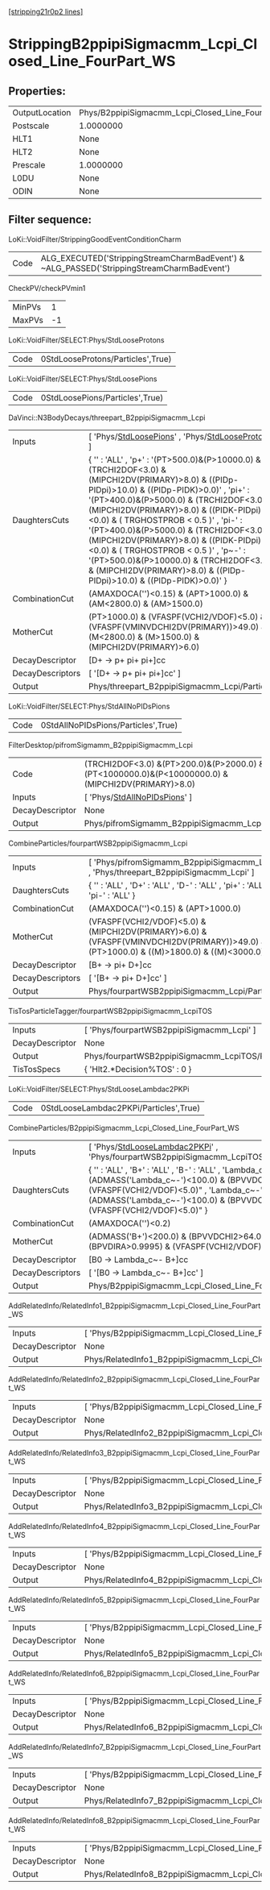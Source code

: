 [[stripping21r0p2 lines]](./stripping21r0p2-index)

# StrippingB2ppipiSigmacmm_Lcpi_Closed_Line_FourPart_WS

## Properties:

|                |                                                             |
|----------------|-------------------------------------------------------------|
| OutputLocation | Phys/B2ppipiSigmacmm_Lcpi_Closed_Line_FourPart_WS/Particles |
| Postscale      | 1.0000000                                                   |
| HLT1           | None                                                        |
| HLT2           | None                                                        |
| Prescale       | 1.0000000                                                   |
| L0DU           | None                                                        |
| ODIN           | None                                                        |

## Filter sequence:

LoKi::VoidFilter/StrippingGoodEventConditionCharm

|      |                                                                                            |
|------|--------------------------------------------------------------------------------------------|
| Code | ALG_EXECUTED('StrippingStreamCharmBadEvent') & ~ALG_PASSED('StrippingStreamCharmBadEvent') |

CheckPV/checkPVmin1

|        |     |
|--------|-----|
| MinPVs | 1   |
| MaxPVs | -1  |

LoKi::VoidFilter/SELECT:Phys/StdLooseProtons

|      |                                   |
|------|-----------------------------------|
| Code | 0StdLooseProtons/Particles',True) |

LoKi::VoidFilter/SELECT:Phys/StdLoosePions

|      |                                 |
|------|---------------------------------|
| Code | 0StdLoosePions/Particles',True) |

DaVinci::N3BodyDecays/threepart_B2ppipiSigmacmm_Lcpi

|                  |                                                                                                                                                                                                                                                                                                                                                                                                                                                                                                                                                   |
|------------------|---------------------------------------------------------------------------------------------------------------------------------------------------------------------------------------------------------------------------------------------------------------------------------------------------------------------------------------------------------------------------------------------------------------------------------------------------------------------------------------------------------------------------------------------------|
| Inputs           | [ 'Phys/[StdLoosePions](./stripping21r0p2-commonparticles-stdloosepions)' , 'Phys/[StdLooseProtons](./stripping21r0p2-commonparticles-stdlooseprotons)' ]                                                                                                                                                                                                                                                                                                                                                                                       |
| DaughtersCuts    | { '' : 'ALL' , 'p+' : '(PT\>500.0)&(P\>10000.0) & (TRCHI2DOF\<3.0) & (MIPCHI2DV(PRIMARY)\>8.0) & ((PIDp-PIDpi)\>10.0) & ((PIDp-PIDK)\>0.0)' , 'pi+' : '(PT\>400.0)&(P\>5000.0) & (TRCHI2DOF\<3.0) & (MIPCHI2DV(PRIMARY)\>8.0) & ((PIDK-PIDpi)\<0.0) & ( TRGHOSTPROB \< 0.5 )' , 'pi-' : '(PT\>400.0)&(P\>5000.0) & (TRCHI2DOF\<3.0) & (MIPCHI2DV(PRIMARY)\>8.0) & ((PIDK-PIDpi)\<0.0) & ( TRGHOSTPROB \< 0.5 )' , 'p~-' : '(PT\>500.0)&(P\>10000.0) & (TRCHI2DOF\<3.0) & (MIPCHI2DV(PRIMARY)\>8.0) & ((PIDp-PIDpi)\>10.0) & ((PIDp-PIDK)\>0.0)' } |
| CombinationCut   | (AMAXDOCA('')\<0.15) & (APT\>1000.0) & (AM\<2800.0) & (AM\>1500.0)                                                                                                                                                                                                                                                                                                                                                                                                                                                                                |
| MotherCut        | (PT\>1000.0) & (VFASPF(VCHI2/VDOF)\<5.0) & (VFASPF(VMINVDCHI2DV(PRIMARY))\>49.0) & (M\<2800.0) & (M\>1500.0) & (MIPCHI2DV(PRIMARY)\>6.0)                                                                                                                                                                                                                                                                                                                                                                                                          |
| DecayDescriptor  | [D+ -\> p+ pi+ pi+]cc                                                                                                                                                                                                                                                                                                                                                                                                                                                                                                                           |
| DecayDescriptors | [ '[D+ -\> p+ pi+ pi+]cc' ]                                                                                                                                                                                                                                                                                                                                                                                                                                                                                                                   |
| Output           | Phys/threepart_B2ppipiSigmacmm_Lcpi/Particles                                                                                                                                                                                                                                                                                                                                                                                                                                                                                                     |

LoKi::VoidFilter/SELECT:Phys/StdAllNoPIDsPions

|      |                                     |
|------|-------------------------------------|
| Code | 0StdAllNoPIDsPions/Particles',True) |

FilterDesktop/pifromSigmamm_B2ppipiSigmacmm_Lcpi

|                 |                                                                                                        |
|-----------------|--------------------------------------------------------------------------------------------------------|
| Code            | (TRCHI2DOF\<3.0) &(PT\>200.0)&(P\>2000.0) &(PT\<1000000.0)&(P\<10000000.0) & (MIPCHI2DV(PRIMARY)\>8.0) |
| Inputs          | [ 'Phys/[StdAllNoPIDsPions](./stripping21r0p2-commonparticles-stdallnopidspions)' ]                  |
| DecayDescriptor | None                                                                                                   |
| Output          | Phys/pifromSigmamm_B2ppipiSigmacmm_Lcpi/Particles                                                      |

CombineParticles/fourpartWSB2ppipiSigmacmm_Lcpi

|                  |                                                                                                                                              |
|------------------|----------------------------------------------------------------------------------------------------------------------------------------------|
| Inputs           | [ 'Phys/pifromSigmamm_B2ppipiSigmacmm_Lcpi' , 'Phys/threepart_B2ppipiSigmacmm_Lcpi' ]                                                      |
| DaughtersCuts    | { '' : 'ALL' , 'D+' : 'ALL' , 'D-' : 'ALL' , 'pi+' : 'ALL' , 'pi-' : 'ALL' }                                                                 |
| CombinationCut   | (AMAXDOCA('')\<0.15) & (APT\>1000.0)                                                                                                         |
| MotherCut        | (VFASPF(VCHI2/VDOF)\<5.0) & (MIPCHI2DV(PRIMARY)\>6.0) & (VFASPF(VMINVDCHI2DV(PRIMARY))\>49.0) & (PT\>1000.0) & ((M)\>1800.0) & ((M)\<3000.0) |
| DecayDescriptor  | [B+ -\> pi+ D+]cc                                                                                                                          |
| DecayDescriptors | [ '[B+ -\> pi+ D+]cc' ]                                                                                                                  |
| Output           | Phys/fourpartWSB2ppipiSigmacmm_Lcpi/Particles                                                                                                |

TisTosParticleTagger/fourpartWSB2ppipiSigmacmm_LcpiTOS

|                 |                                                  |
|-----------------|--------------------------------------------------|
| Inputs          | [ 'Phys/fourpartWSB2ppipiSigmacmm_Lcpi' ]      |
| DecayDescriptor | None                                             |
| Output          | Phys/fourpartWSB2ppipiSigmacmm_LcpiTOS/Particles |
| TisTosSpecs     | { 'Hlt2.\*Decision%TOS' : 0 }                    |

LoKi::VoidFilter/SELECT:Phys/StdLooseLambdac2PKPi

|      |                                        |
|------|----------------------------------------|
| Code | 0StdLooseLambdac2PKPi/Particles',True) |

CombineParticles/B2ppipiSigmacmm_Lcpi_Closed_Line_FourPart_WS

|                  |                                                                                                                                                                                                                                               |
|------------------|-----------------------------------------------------------------------------------------------------------------------------------------------------------------------------------------------------------------------------------------------|
| Inputs           | [ 'Phys/[StdLooseLambdac2PKPi](./stripping21r0p2-commonparticles-stdlooselambdac2pkpi)' , 'Phys/fourpartWSB2ppipiSigmacmm_LcpiTOS' ]                                                                                                        |
| DaughtersCuts    | { '' : 'ALL' , 'B+' : 'ALL' , 'B-' : 'ALL' , 'Lambda_c+' : "(ADMASS('Lambda_c~-')\<100.0) & (BPVVDCHI2\>64.0) & (VFASPF(VCHI2/VDOF)\<5.0)" , 'Lambda_c~-' : "(ADMASS('Lambda_c~-')\<100.0) & (BPVVDCHI2\>64.0) & (VFASPF(VCHI2/VDOF)\<5.0)" } |
| CombinationCut   | (AMAXDOCA('')\<0.2)                                                                                                                                                                                                                           |
| MotherCut        | (ADMASS('B+')\<200.0) & (BPVVDCHI2\>64.0) & (BPVDIRA\>0.9995) & (VFASPF(VCHI2/VDOF)\<5.0)                                                                                                                                                     |
| DecayDescriptor  | [B0 -\> Lambda_c~- B+]cc                                                                                                                                                                                                                    |
| DecayDescriptors | [ '[B0 -\> Lambda_c~- B+]cc' ]                                                                                                                                                                                                            |
| Output           | Phys/B2ppipiSigmacmm_Lcpi_Closed_Line_FourPart_WS/Particles                                                                                                                                                                                   |

AddRelatedInfo/RelatedInfo1_B2ppipiSigmacmm_Lcpi_Closed_Line_FourPart_WS

|                 |                                                                          |
|-----------------|--------------------------------------------------------------------------|
| Inputs          | [ 'Phys/B2ppipiSigmacmm_Lcpi_Closed_Line_FourPart_WS' ]                |
| DecayDescriptor | None                                                                     |
| Output          | Phys/RelatedInfo1_B2ppipiSigmacmm_Lcpi_Closed_Line_FourPart_WS/Particles |

AddRelatedInfo/RelatedInfo2_B2ppipiSigmacmm_Lcpi_Closed_Line_FourPart_WS

|                 |                                                                          |
|-----------------|--------------------------------------------------------------------------|
| Inputs          | [ 'Phys/B2ppipiSigmacmm_Lcpi_Closed_Line_FourPart_WS' ]                |
| DecayDescriptor | None                                                                     |
| Output          | Phys/RelatedInfo2_B2ppipiSigmacmm_Lcpi_Closed_Line_FourPart_WS/Particles |

AddRelatedInfo/RelatedInfo3_B2ppipiSigmacmm_Lcpi_Closed_Line_FourPart_WS

|                 |                                                                          |
|-----------------|--------------------------------------------------------------------------|
| Inputs          | [ 'Phys/B2ppipiSigmacmm_Lcpi_Closed_Line_FourPart_WS' ]                |
| DecayDescriptor | None                                                                     |
| Output          | Phys/RelatedInfo3_B2ppipiSigmacmm_Lcpi_Closed_Line_FourPart_WS/Particles |

AddRelatedInfo/RelatedInfo4_B2ppipiSigmacmm_Lcpi_Closed_Line_FourPart_WS

|                 |                                                                          |
|-----------------|--------------------------------------------------------------------------|
| Inputs          | [ 'Phys/B2ppipiSigmacmm_Lcpi_Closed_Line_FourPart_WS' ]                |
| DecayDescriptor | None                                                                     |
| Output          | Phys/RelatedInfo4_B2ppipiSigmacmm_Lcpi_Closed_Line_FourPart_WS/Particles |

AddRelatedInfo/RelatedInfo5_B2ppipiSigmacmm_Lcpi_Closed_Line_FourPart_WS

|                 |                                                                          |
|-----------------|--------------------------------------------------------------------------|
| Inputs          | [ 'Phys/B2ppipiSigmacmm_Lcpi_Closed_Line_FourPart_WS' ]                |
| DecayDescriptor | None                                                                     |
| Output          | Phys/RelatedInfo5_B2ppipiSigmacmm_Lcpi_Closed_Line_FourPart_WS/Particles |

AddRelatedInfo/RelatedInfo6_B2ppipiSigmacmm_Lcpi_Closed_Line_FourPart_WS

|                 |                                                                          |
|-----------------|--------------------------------------------------------------------------|
| Inputs          | [ 'Phys/B2ppipiSigmacmm_Lcpi_Closed_Line_FourPart_WS' ]                |
| DecayDescriptor | None                                                                     |
| Output          | Phys/RelatedInfo6_B2ppipiSigmacmm_Lcpi_Closed_Line_FourPart_WS/Particles |

AddRelatedInfo/RelatedInfo7_B2ppipiSigmacmm_Lcpi_Closed_Line_FourPart_WS

|                 |                                                                          |
|-----------------|--------------------------------------------------------------------------|
| Inputs          | [ 'Phys/B2ppipiSigmacmm_Lcpi_Closed_Line_FourPart_WS' ]                |
| DecayDescriptor | None                                                                     |
| Output          | Phys/RelatedInfo7_B2ppipiSigmacmm_Lcpi_Closed_Line_FourPart_WS/Particles |

AddRelatedInfo/RelatedInfo8_B2ppipiSigmacmm_Lcpi_Closed_Line_FourPart_WS

|                 |                                                                          |
|-----------------|--------------------------------------------------------------------------|
| Inputs          | [ 'Phys/B2ppipiSigmacmm_Lcpi_Closed_Line_FourPart_WS' ]                |
| DecayDescriptor | None                                                                     |
| Output          | Phys/RelatedInfo8_B2ppipiSigmacmm_Lcpi_Closed_Line_FourPart_WS/Particles |
